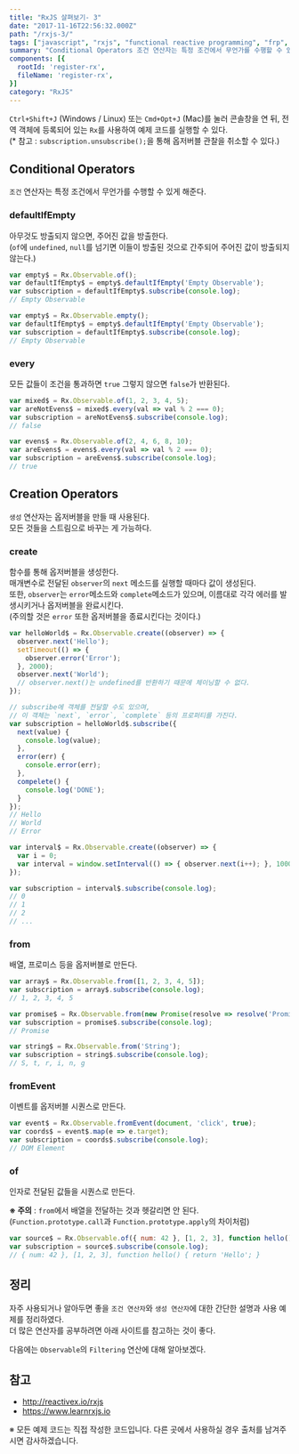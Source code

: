 ```yaml
---
title: "RxJS 살펴보기- 3"
date: "2017-11-16T22:56:32.000Z"
path: "/rxjs-3/"
tags: ["javascript", "rxjs", "functional reactive programming", "frp", "reactivex"]
summary: "Conditional Operators 조건 연산자는 특정 조건에서 무언가를 수행할 수 있게 해준다.  defaultIfEmpty 완료 전에 아무것도 방출되지 않거나 `null`이 방출되면, 주어진 값을 방출한다."
components: [{
  rootId: 'register-rx',
  fileName: 'register-rx',
}]
category: "RxJS"
---
```


`Ctrl+Shift+J` (Windows / Linux) 또는 `Cmd+Opt+J` (Mac)를 눌러 콘솔창을 연 뒤, 전역 객체에 등록되어 있는 `Rx`를 사용하여 예제 코드를 실행할 수 있다.<br />
(\* 참고 : `subscription.unsubscribe();`을 통해 옵저버블 관찰을 취소할 수 있다.)

<div class="none" id="register-rx"></div>

## Conditional Operators
`조건` 연산자는 특정 조건에서 무언가를 수행할 수 있게 해준다.

### defaultIfEmpty
아무것도 방출되지 않으면, 주어진 값을 방출한다.<br />
(`of`에 `undefined`, `null`를 넘기면 이들이 방출된 것으로 간주되어 주어진 값이 방출되지 않는다.)

```js
var empty$ = Rx.Observable.of();
var defaultIfEmpty$ = empty$.defaultIfEmpty('Empty Observable');
var subscription = defaultIfEmpty$.subscribe(console.log);
// Empty Observable

var empty$ = Rx.Observable.empty();
var defaultIfEmpty$ = empty$.defaultIfEmpty('Empty Observable');
var subscription = defaultIfEmpty$.subscribe(console.log);
// Empty Observable
```

### every
모든 값들이 조건을 통과하면 `true` 그렇지 않으면 `false`가 반환된다.

```js
var mixed$ = Rx.Observable.of(1, 2, 3, 4, 5);
var areNotEvens$ = mixed$.every(val => val % 2 === 0);
var subscription = areNotEvens$.subscribe(console.log);
// false

var evens$ = Rx.Observable.of(2, 4, 6, 8, 10);
var areEvens$ = evens$.every(val => val % 2 === 0);
var subscription = areEvens$.subscribe(console.log);
// true
```

## Creation Operators
`생성` 연산자는 옵저버블을 만들 때 사용된다.<br />
모든 것들을 스트림으로 바꾸는 게 가능하다.

### create
함수를 통해 옵저버블을 생성한다.<br />
매개변수로 전달된 `observer`의 `next` 메소드를 실행할 때마다 값이 생성된다.<br />
또한, `observer`는 `error`메소드와 `complete`메소드가 있으며, 이름대로 각각 에러를 발생시키거나 옵저버블을 완료시킨다.<br />
(주의할 것은 `error` 또한 옵저버블을 종료시킨다는 것이다.)

```js
var helloWorld$ = Rx.Observable.create((observer) => {
  observer.next('Hello');
  setTimeout(() => {
    observer.error('Error');
  }, 2000);
  observer.next('World');
  // observer.next()는 undefined를 반환하기 때문에 체이닝할 수 없다.
});

// subscribe에 객체를 전달할 수도 있으며,
// 이 객체는 `next`, `error`, `complete` 등의 프로퍼티를 가진다.
var subscription = helloWorld$.subscribe({
  next(value) {
    console.log(value);
  },
  error(err) {
    console.error(err);
  },
  compelete() {
    console.log('DONE');
  }
});
// Hello
// World
// Error
```

```js
var interval$ = Rx.Observable.create((observer) => {
  var i = 0;
  var interval = window.setInterval(() => { observer.next(i++); }, 1000);
});

var subscription = interval$.subscribe(console.log);
// 0
// 1
// 2
// ...
```

### from
배열, 프로미스 등을 옵저버블로 만든다.

```js
var array$ = Rx.Observable.from([1, 2, 3, 4, 5]);
var subscription = array$.subscribe(console.log);
// 1, 2, 3, 4, 5
```

```js
var promise$ = Rx.Observable.from(new Promise(resolve => resolve('Promise')));
var subscription = promise$.subscribe(console.log);
// Promise
```

```js
var string$ = Rx.Observable.from('String');
var subscription = string$.subscribe(console.log);
// S, t, r, i, n, g
```

### fromEvent
이벤트를 옵저버블 시퀀스로 만든다.

```js
var event$ = Rx.Observable.fromEvent(document, 'click', true);
var coords$ = event$.map(e => e.target);
var subscription = coords$.subscribe(console.log);
// DOM Element
```

### of
인자로 전달된 값들을 시퀀스로 만든다.

**※ 주의** : `from`에서 배열을 전달하는 것과 헷갈리면 안 된다.<br />
(`Function.prototype.call`과 `Function.prototype.apply`의 차이처럼)

```js
var source$ = Rx.Observable.of({ num: 42 }, [1, 2, 3], function hello() { return 'Hello'; });
var subscription = source$.subscribe(console.log);
// { num: 42 }, [1, 2, 3], function hello() { return 'Hello'; }
```

## 정리
자주 사용되거나 알아두면 좋을 `조건 연산자`와 `생성 연산자`에 대한 간단한 설명과 사용 예제를 정리하였다.<br />
더 많은 연산자를 공부하려면 아래 사이트를 참고하는 것이 좋다.<br />

다음에는 `Observable`의 `Filtering` 연산에 대해 알아보겠다.

## 참고
- http://reactivex.io/rxjs
- https://www.learnrxjs.io

※ 모든 예제 코드는 직접 작성한 코드입니다. 다른 곳에서 사용하실 경우 출처를 남겨주시면 감사하겠습니다.

